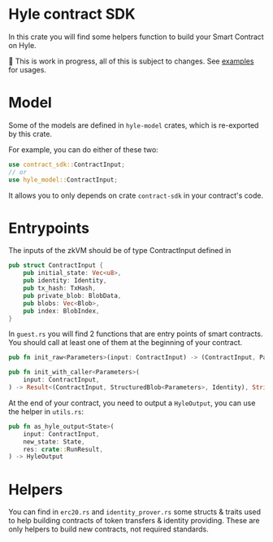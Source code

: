 # Hyle contract SDK

In this crate you will find some helpers function to build your Smart Contract on Hyle.

🚧 This is work in progress, all of this is subject to changes. See [examples](https://github.com/Hyle-org/examples) for usages.

# Model

Some of the models are defined in `hyle-model` crates, which is re-exported by this crate.

For example, you can do either of these two:
```rust 
use contract_sdk::ContractInput;
// or 
use hyle_model::ContractInput;
```

It allows you to only depends on crate `contract-sdk` in your contract's code.


# Entrypoints

The inputs of the zkVM should be of type ContractInput defined in
```rust
pub struct ContractInput {
    pub initial_state: Vec<u8>,
    pub identity: Identity,
    pub tx_hash: TxHash,
    pub private_blob: BlobData,
    pub blobs: Vec<Blob>,
    pub index: BlobIndex,
}
```

In `guest.rs` you will find 2 functions that are entry points of smart contracts. You should call at least one of them at the beginning of your contract.

```rust 
pub fn init_raw<Parameters>(input: ContractInput) -> (ContractInput, Parameters)

pub fn init_with_caller<Parameters>(
    input: ContractInput,
) -> Result<(ContractInput, StructuredBlob<Parameters>, Identity), String>
```

At the end of your contract, you need to output a `HyleOutput`, you can use the helper in `utils.rs`:

```rust
pub fn as_hyle_output<State>(
    input: ContractInput,
    new_state: State,
    res: crate::RunResult,
) -> HyleOutput
```

# Helpers 

You can find in `erc20.rs` and `identity_prover.rs` some structs & traits used to help building contracts of token transfers & identity providing. 
These are only helpers to build new contracts, not required standards.
